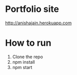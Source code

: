 # Portfolio site
http://anishajain.herokuapp.com

# How to run
1. Clone the repo
2. npm install
3. npm start
